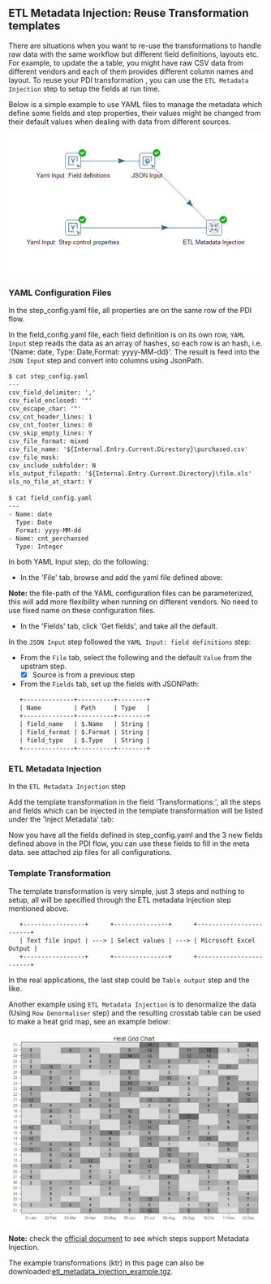 ## ETL Metadata Injection: Reuse Transformation templates ##

There are situations when you want to re-use the transformations to handle raw data 
with the same workflow but different field definitions, layouts etc. 
For example, to update the a table, you might have raw CSV data from different vendors 
and each of them provides different column names and layout. To reuse your PDI transformation
, you can use the `ETL Metadata Injection` step to setup the fields at run time. 

Below is a simple example to use YAML files to manage the metadata which define 
some fields and step properties, their values might be changed from their default values
when dealing with data from different sources.

![ETL Metadata Injection](images/pentaho_etl_metadata_injection.jpg)


### YAML Configuration Files ###

In the step_config.yaml file, all properties are on the same row of the PDI flow. 

In the field_config.yaml file, each field definition is on its own row, `YAML Input` step 
reads the data as an array of hashes, so each row is an hash, i.e. '{Name: date, Type: Date,Format: yyyy-MM-dd}'.
The result is feed into the `JSON Input` step and convert into columns using JsonPath.
```
$ cat step_config.yaml
---
csv_field_delimiter: ','
csv_field_enclosed: '"'
csv_escape_char: '"'
csv_cnt_header_lines: 1
csv_cnt_footer_lines: 0
csv_skip_empty_lines: Y
csv_file_format: mixed
csv_file_name: '${Internal.Entry.Current.Directory}\purchased.csv'
csv_file_mask: 
csv_include_subfolder: N
xls_output_filepath: '${Internal.Entry.Current.Directory}\file.xls'
xls_no_file_at_start: Y

$ cat field_config.yaml
---
- Name: date
  Type: Date
  Format: yyyy-MM-dd
- Name: cnt_perchansed
  Type: Integer
```

In both YAML Input step, do the following:
+ In the 'File' tab, browse and add the yaml file defined above:

**Note:** the file-path of the YAML configuration files can be parameterized, this will add 
more flexibility when running on different vendors. No need to use fixed name on these configuration files.

+ In the 'Fields' tab, click 'Get fields', and take all the default.

In the `JSON Input` step followed the `YAML Input: field definitions` step:

+ From the `File` tab, select the following and the default `Value` from the upstram step.
  + [x] Source is from a previous step

+ From the `Fields` tab, set up the fields with JSONPath:
```
   +--------------+----------+--------+
   | Name         | Path     | Type   |
   +--------------+----------+--------+
   | field_name   | $.Name   | String |
   | field_format | $.Format | String |
   | field_type   | $.Type   | String |
   +--------------+----------+--------+

```
### ETL Metadata Injection ###
In the `ETL Metadata Injection` step

Add the template transformation in the field 'Transformations:',
all the steps and fields which can be injected in the template transformation will be listed 
under the 'Inject Metadata' tab:

Now you have all the fields defined in step_config.yaml and the 3 new fields defined above
in the PDI flow, you can use these fields to fill in the meta data. see attached zip files
for all configurations.


### Template Transformation ###

The template transformation is very simple, just 3 steps and nothing to setup, all will be
specified through the ETL metadata Injection step mentioned above.

```
   +-----------------+      +---------------+      +------------------------+
   | Text file input | ---> | Select values | ---> | Microsoft Excel Output |
   +-----------------+      +---------------+      +------------------------+
```

In the real applications, the last step could be `Table output` step and the like.


Another example using `ETL Metadata Injection` is to denormalize the data (Using `Row Denormaliser` step)
and the resulting crosstab table can be used to make a heat grid map, see an example below:

![Head Grid Chart](images/pentaho_heat_grid_chart.jpg)

**Note:** check the [official document](https://help.pentaho.com/Documentation/8.0/Products/Data_Integration/Transformation_Step_Reference/ETL_Metadata_Injection/Steps_Supporting_MDI) 
to see which steps support Metadata Injection.

The example transformations (ktr) in this page can also be downloaded:[etl_metadata_injection_example.tgz](etl_metadata_injection_example.tgz).


